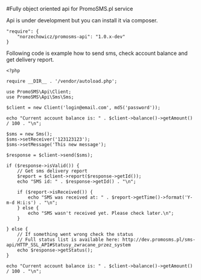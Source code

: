 #Fully object oriented api for PromoSMS.pl service

Api is under development but you can install it via composer.

```
"require": {
    "norzechowicz/promosms-api": "1.0.x-dev"
}
```

Following code is example how to send sms, check account balance and get delivery report.

```
<?php

require __DIR__ . '/vendor/autoload.php';

use PromoSMS\Api\Client;
use PromoSMS\Api\Sms\Sms;

$client = new Client('login@email.com', md5('password'));

echo "Current account balance is: " . $client->balance()->getAmount() / 100 . "\n";

$sms = new Sms();
$sms->setReceiver('123123123');
$sms->setMessage('This new message');

$response = $client->send($sms);

if ($response->isValid()) {
    // Get sms delivery report
    $report = $client->report($response->getId());
    echo "SMS id: " . $response->getId() . "\n";

    if ($report->isReceived()) {
        echo "SMS was received at: " . $report->getTime()->format('Y-m-d H:i:s') . "\n";
    } else {
        echo "SMS wasn't received yet. Please check later.\n";
    }

} else {
    // If something went wrong check the status
    // Full status list is available here: http://dev.promosms.pl/sms-api/HTTP_SSL_API#Statusy_zwracane_przez_system
    echo $response->getStatus();
}

echo "Current account balance is: " . $client->balance()->getAmount() / 100 . "\n";

```